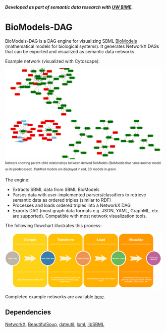 
_**Developed as part of semantic data research with
[UW BIME](http://bime.uw.edu/).**_

# BioModels-DAG

BioModels-DAG is a DAG engine for visualizing SBML 
[BioModels](https://www.ebi.ac.uk/biomodels/) (mathematical models for biological systems). 
It generates NetworkX DAGs that can be exported and visualized as semantic data networks.

Example network (visualized with Cytoscape):


![](BioModelsDAG/docs/images/derived_model_graph.png)
<sub><sup>
Network showing parent-child relationships between derived BioModels 
(BioModels that name another model as its predecessor).
PubMed models are displayed in red, EBI models in green.
</sup></sub>

The engine:
- Extracts SBML data from SBML BioModels
- Parses data with user-implemented parsers/classifiers to retrieve semantic data as 
ordered triples (similar to RDF)
- Processes and loads ordered triples into a NetworkX DAG
- Exports DAG (most graph data formats e.g. JSON, YAML, GraphML, etc. are supported). 
Compatible with most network visualization tools.

The following flowchart illustrates this process:

![](BioModelsDAG/docs/images/etl-flowchart.png)

Completed example networks are available [here](BioModelsDAG/examples/graphs).

## Dependencies

[NetworkX](https://networkx.github.io/), [BeautifulSoup](https://pypi.org/project/beautifulsoup4/), 
[dateutil](https://github.com/dateutil/dateutil), [lxml](https://github.com/lxml/lxml),
[libSBML](https://github.com/opencor/libsbml)